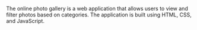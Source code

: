 The online photo gallery is a web application that allows users to view and filter photos based on categories. The application is built using HTML, CSS, and JavaScript.
